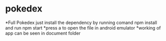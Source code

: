 # pokedex
*Full Pokedex just install the dependency by running comand npm install and run npm start 
*press a to open the file in android emulator
*working of app can be seen in document folder
